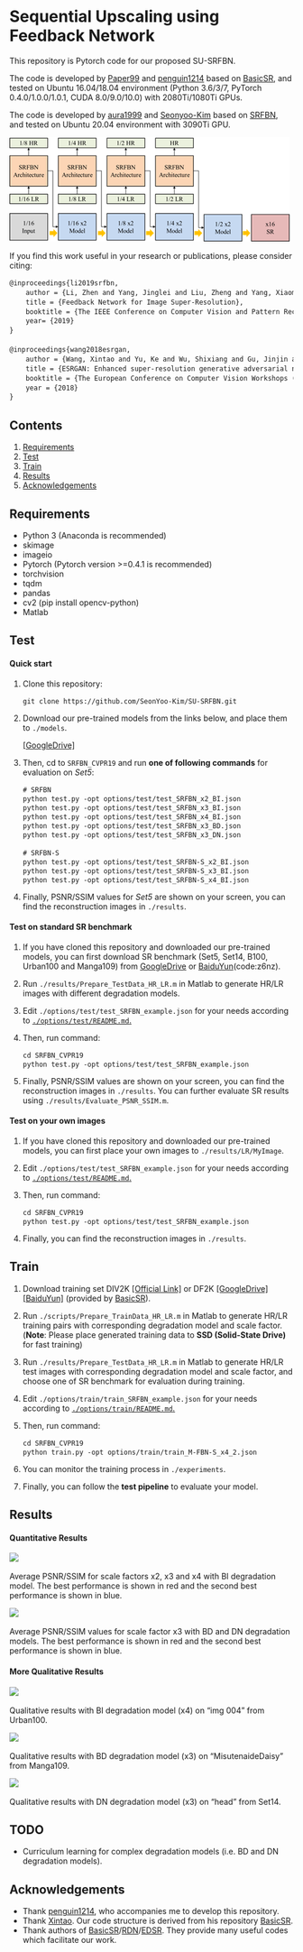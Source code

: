 # Sequential Upscaling using Feedback Network

This repository is Pytorch code for our proposed SU-SRFBN.

The code is developed by [Paper99](https://github.com/Paper99) and [penguin1214](https://github.com/penguin1214) based on [BasicSR](https://github.com/xinntao/BasicSR), and tested on Ubuntu 16.04/18.04 environment (Python 3.6/3/7, PyTorch 0.4.0/1.0.0/1.0.1, CUDA 8.0/9.0/10.0) with 2080Ti/1080Ti GPUs.

The code is developed by [aura1999](https://github.com/aura1999jmpark) and [Seonyoo-Kim](https://github.com/SeonYoo-Kim) based on [SRFBN](https://github.com/Paper99/SRFBN_CVPR19), and tested on Ubuntu 20.04 environment with 3090Ti GPU.

![](figs/SU_architecture.png)

If you find this work useful in your research or publications, please consider citing:

```latex
@inproceedings{li2019srfbn,
    author = {Li, Zhen and Yang, Jinglei and Liu, Zheng and Yang, Xiaomin and Jeon, Gwanggil and Wu, Wei},
    title = {Feedback Network for Image Super-Resolution},
    booktitle = {The IEEE Conference on Computer Vision and Pattern Recognition (CVPR)},
    year= {2019}
}

@inproceedings{wang2018esrgan,
    author = {Wang, Xintao and Yu, Ke and Wu, Shixiang and Gu, Jinjin and Liu, Yihao and Dong, Chao and Qiao, Yu and Loy, Chen Change},
    title = {ESRGAN: Enhanced super-resolution generative adversarial networks},
    booktitle = {The European Conference on Computer Vision Workshops (ECCVW)},
    year = {2018}
}
```

## Contents
1. [Requirements](#Requirements)
2. [Test](#test)
3. [Train](#train)
4. [Results](#results)
5. [Acknowledgements](#acknowledgements)

## Requirements
- Python 3 (Anaconda is recommended)
- skimage
- imageio
- Pytorch (Pytorch version >=0.4.1 is recommended)
- torchvision
- tqdm 
- pandas
- cv2 (pip install opencv-python)
- Matlab 

## Test

#### Quick start

1. Clone this repository:

   ```shell
   git clone https://github.com/SeonYoo-Kim/SU-SRFBN.git
   ```

2. Download our pre-trained models from the links below, and place them to `./models`.

   [[GoogleDrive]](https://drive.google.com/drive/folders/1dJyMGNaUPzHWU1YVNlTC1YMpViMFsf5c?usp=sharing)


3. Then, cd to `SRFBN_CVPR19` and run **one of following commands** for evaluation on *Set5*:

   ```shell
   # SRFBN
   python test.py -opt options/test/test_SRFBN_x2_BI.json
   python test.py -opt options/test/test_SRFBN_x3_BI.json
   python test.py -opt options/test/test_SRFBN_x4_BI.json
   python test.py -opt options/test/test_SRFBN_x3_BD.json
   python test.py -opt options/test/test_SRFBN_x3_DN.json
   
   # SRFBN-S
   python test.py -opt options/test/test_SRFBN-S_x2_BI.json
   python test.py -opt options/test/test_SRFBN-S_x3_BI.json
   python test.py -opt options/test/test_SRFBN-S_x4_BI.json
   ```

4. Finally, PSNR/SSIM values for *Set5* are shown on your screen, you can find the reconstruction images in `./results`.

#### Test on standard SR benchmark

1. If you have cloned this repository and downloaded our pre-trained models, you can first download SR benchmark (Set5, Set14, B100, Urban100 and Manga109) from [GoogleDrive](https://drive.google.com/file/d/1fC0AeoCLK8Oo3utnVa3E_r_45sJla4d1/view) or [BaiduYun](https://pan.baidu.com/s/1pTw5EE-N-GclI7Yj5SnnOA)(code:z6nz).

2. Run `./results/Prepare_TestData_HR_LR.m` in Matlab to generate HR/LR images with different degradation models.

3. Edit `./options/test/test_SRFBN_example.json` for your needs according to [`./options/test/README.md`.](./options/test/README.md)

4. Then, run command:
   ```shell
   cd SRFBN_CVPR19
   python test.py -opt options/test/test_SRFBN_example.json
   ```

5. Finally, PSNR/SSIM values are shown on your screen, you can find the reconstruction images in `./results`. You can further evaluate SR results using `./results/Evaluate_PSNR_SSIM.m`.

#### Test on your own images

1. If you have cloned this repository and downloaded our pre-trained models, you can first place your own images to `./results/LR/MyImage`.

2. Edit `./options/test/test_SRFBN_example.json` for your needs according to [`./options/test/README.md`.](./options/test/README.md)

3. Then, run command:
   ```shell
   cd SRFBN_CVPR19
   python test.py -opt options/test/test_SRFBN_example.json
   ```

4. Finally, you can find the reconstruction images in `./results`.

## Train

1. Download training set DIV2K [[Official Link]](https://data.vision.ee.ethz.ch/cvl/DIV2K/) or DF2K [[GoogleDrive]](https://drive.google.com/drive/folders/1B-uaxvV9qeuQ-t7MFiN1oEdA6dKnj2vW?usp=sharing) [[BaiduYun]](https://pan.baidu.com/s/1CFIML6KfQVYGZSNFrhMXmA#list/path=%2F) (provided by [BasicSR](https://github.com/xinntao/BasicSR)).

2. Run `./scripts/Prepare_TrainData_HR_LR.m` in Matlab to generate HR/LR training pairs with corresponding degradation model and scale factor. (**Note**: Please place generated training data to **SSD (Solid-State Drive)** for fast training)

3. Run `./results/Prepare_TestData_HR_LR.m` in Matlab to generate HR/LR test images with corresponding degradation model and scale factor, and choose one of SR benchmark for evaluation during training.

4. Edit `./options/train/train_SRFBN_example.json` for your needs according to [`./options/train/README.md`.](./options/train/README.md)

5. Then, run command:
   ```shell
   cd SRFBN_CVPR19
   python train.py -opt options/train/train_M-FBN-S_x4_2.json
   ```

6. You can monitor the training process in `./experiments`.

7. Finally, you can follow the **test pipeline** to evaluate your model.

## Results

#### Quantitative Results

![](figs/comp_soa_bi.png)

Average PSNR/SSIM for scale factors x2, x3 and x4 with BI degradation model. The best performance is shown in red and the second best performance is shown in blue.

![](figs/comp_soa_bd_dn.png)

Average PSNR/SSIM values for scale factor x3 with BD and DN degradation models. The best performance is shown in red and the second best performance is shown in blue.

#### More Qualitative Results

![](figs/img_004_BI.jpg)

Qualitative results with BI degradation model (x4) on “img 004” from Urban100.

![](figs/manga109_BD.jpg)

Qualitative results with BD degradation model (x3) on “MisutenaideDaisy” from Manga109.

![](figs/head_DN.jpg)

Qualitative results with DN degradation model (x3) on “head” from Set14.

## TODO

- Curriculum learning for complex degradation models (i.e. BD and DN degradation models).

## Acknowledgements

- Thank [penguin1214](https://github.com/penguin1214), who accompanies me to develop this repository.
- Thank [Xintao](https://github.com/xinntao). Our code structure is derived from his repository [BasicSR](https://github.com/xinntao/BasicSR). 
- Thank authors of [BasicSR](https://github.com/xinntao/BasicSR)/[RDN](https://github.com/yulunzhang/RDN)/[EDSR](https://github.com/thstkdgus35/EDSR-PyTorch). They provide many useful codes which facilitate our work.

